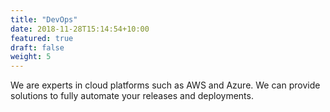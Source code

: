 ```yaml
---
title: "DevOps"
date: 2018-11-28T15:14:54+10:00
featured: true
draft: false
weight: 5
---
```


We are experts in cloud platforms such as AWS and Azure. We can provide solutions to
fully automate your releases and deployments.
